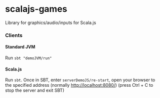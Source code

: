# scalajs-games

Library for graphics/audio/inputs for Scala.js

### Clients

#### Standard JVM

Run ```sbt "demoJVM/run"```

#### Scala.js

Run ```sbt```. Once in SBT, enter ```serverDemoJS/re-start```, open your browser to the specified address (normally [http://localhost:8080/](http://localhost:8080/)) (press Ctrl + C to stop the server and exit SBT)
